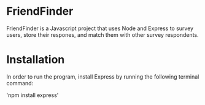 # FriendFinder

FriendFinder is a Javascript project that uses Node and Express to survey users, store their respones, and match them with other survey respondents. 

# Installation

In order to run the program, install Express by running the following terminal command:

'npm install express'


